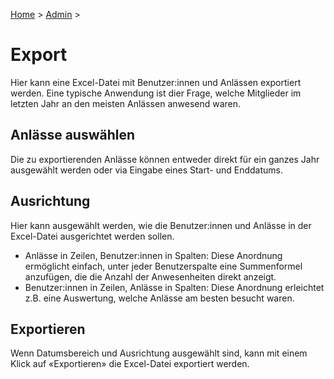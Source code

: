 [Home](/) > [Admin](/admin) >

# Export

Hier kann eine Excel-Datei mit Benutzer:innen und Anlässen exportiert werden. Eine typische Anwendung ist dier Frage, welche Mitglieder im letzten Jahr an den meisten Anlässen anwesend waren.

## Anlässe auswählen

Die zu exportierenden Anlässe können entweder direkt für ein ganzes Jahr ausgewählt werden oder via Eingabe eines Start- und Enddatums.

## Ausrichtung

Hier kann ausgewählt werden, wie die Benutzer:innen und Anlässe in der Excel-Datei ausgerichtet werden sollen.

- Anlässe in Zeilen, Benutzer:innen in Spalten: Diese Anordnung ermöglicht einfach, unter jeder Benutzerspalte eine Summenformel anzufügen, die die Anzahl der Anwesenheiten direkt anzeigt.
- Benutzer:innen in Zeilen, Anlässe in Spalten: Diese Anordnung erleichtet z.B. eine Auswertung, welche Anlässe am besten besucht waren.

## Exportieren

Wenn Datumsbereich und Ausrichtung ausgewählt sind, kann mit einem Klick auf «Exportieren» die Excel-Datei exportiert werden.